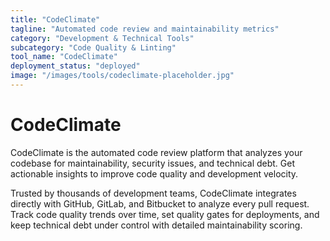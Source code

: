 ```yaml
---
title: "CodeClimate"
tagline: "Automated code review and maintainability metrics"
category: "Development & Technical Tools"
subcategory: "Code Quality & Linting"
tool_name: "CodeClimate"
deployment_status: "deployed"
image: "/images/tools/codeclimate-placeholder.jpg"
---
```


# CodeClimate

CodeClimate is the automated code review platform that analyzes your codebase for maintainability, security issues, and technical debt. Get actionable insights to improve code quality and development velocity.

Trusted by thousands of development teams, CodeClimate integrates directly with GitHub, GitLab, and Bitbucket to analyze every pull request. Track code quality trends over time, set quality gates for deployments, and keep technical debt under control with detailed maintainability scoring.